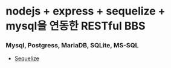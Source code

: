 # nodejs + express + sequelize + mysql을 연동한 RESTful BBS

### Mysql, Postgress, MariaDB, SQLite, MS-SQL

- [Sequelize](https://sequelize.org/master/)
